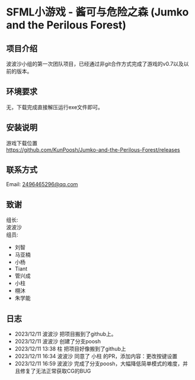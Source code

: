 # SFML小游戏 - 酱可与危险之森 (Jumko and the Perilous Forest)

## 项目介绍

波波沙小组的第一次团队项目，已经通过非git合作方式完成了游戏的v0.7以及以前的版本。

## 环境要求

无，下载完成直接解压运行exe文件即可。

## 安装说明

游戏下载位置  
<https://github.com/KunPoosh/Jumko-and-the-Perilous-Forest/releases>

## 联系方式

Email: <2496465296@qq.com>

## 致谢  

组长:  
波波沙  
组员:

- 刘智
- 马亚楠
- 小杨
- Tiant
- 管兴成
- 小柱
- 栩沐
- 朱学能

## 日志

- 2023/12/11 波波沙 把项目搬到了github上。
- 2023/12/11 波波沙 创建了分支poosh
- 2023/12/11 13:38 柱 把项目好像搬到了github上
- 2023/12/11 16:34 波波沙 同意了 小柱 的PR，添加内容：更改按键设置
- 2023/12/11 16:59 波波沙 完成了分支poosh，大幅降低简单模式的难度，并且修复了无法正常获取CG的BUG